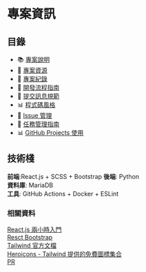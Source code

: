 # 專案資訊

## 目錄

- 📚 [專案說明](README.md)
- 📖 [專案資源](docs/development/information.md)
- 💬 [專案紀錄](docs/log/Log.md)
- 📖 [開發流程指南](docs/development/WORKFLOW.md)
- 💬 [提交訊息規範](docs/development/COMMIT_GUIDE.md)
- 📊 [程式碼風格](docs/development/CODE_STYLE.md)
- 🐛 [Issue 管理](docs/development/ISSUE_GUIDE.md)
- 🎯 [任務管理指南](docs/development/TASK_MANAGEMENT.md)
- 📊 [GitHub Projects 使用](docs/development/GITHUB_PROJECTS.md)

## 技術棧

**前端**:React.js + SCSS + Bootstrap
**後端**: Python  
**資料庫**: MariaDB  
**工具**: GitHub Actions + Docker + ESLint

### 相關資料

[React.js 兩小時入門](https://youtu.be/aBTiZfShe-4?si=xWYWdHYLVGoSw_fL)</br>
[Resct Bootstrap](https://react-bootstrap.github.io)</br>
[Tailwind 官方文檔](https://tailwindcss.com/)</br>
[Heroicons - Tailwind 提供的免費圖標集合](https://heroicons.com/)</br>
[PR](https://ithelp.ithome.com.tw/m/articles/10261954)
